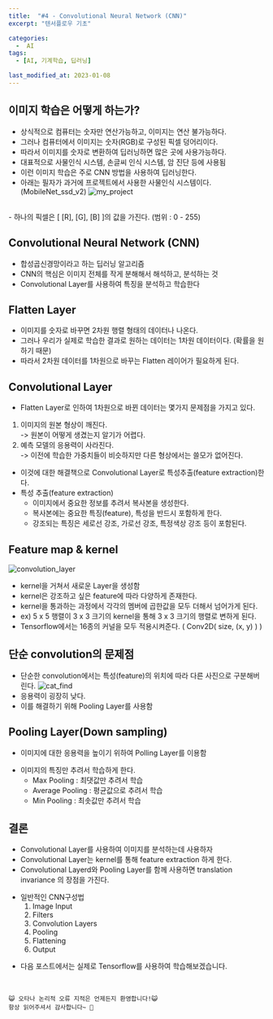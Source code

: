 ```yaml
---
title:  "#4 - Convolutional Neural Network (CNN)" 
excerpt: "텐서플로우 기초"

categories:
  -  AI
tags:
  - [AI, 기계학습, 딥러닝]

last_modified_at: 2023-01-08
---
```



## 이미지 학습은 어떻게 하는가?
 - 상식적으로 컴퓨터는 숫자만 연산가능하고, 이미지는 연산 불가능하다.
 - 그러나 컴퓨터에서 이미지는 숫자(RGB)로 구성된 픽셀 덩어리이다.
 - 따라서 이미지를 숫자로 변환하여 딥러닝하면 많은 곳에 사용가능하다.
 - 대표적으로 사물인식 시스템, 손글씨 인식 시스템, 암 진단 등에 사용됨
 - 이런 이미지 학습은 주로 CNN 방법을 사용하여 딥러닝한다.
 - 아래는 필자가 과거에 프로젝트에서 사용한 사물인식 시스템이다.(MobileNet_ssd_v2)
 ![my_project](https://user-images.githubusercontent.com/105574034/211186657-14172b3c-8063-44d6-aa40-6606e622f662.jpg)


 <br>
 - 하나의 픽셀은 [ [R], [G], [B] ]의 값을 가진다. (범위 : 0 - 255)

## Convolutional Neural Network (CNN)
 - 합성곱신경망이라고 하는 딥러닝 알고리즘
 - CNN의 핵심은 이미지 전체를 작게 분해해서 해석하고, 분석하는 것
 - Convolutional Layer를 사용하여 특징을 분석하고 학습한다

## Flatten Layer
 - 이미지를 숫자로 바꾸면 2차원 행렬 형태의 데이터나 나온다.
 - 그러나 우리가 실제로 학습한 결과로 원하는 데이터는 1차원 데이터이다. (확률을 원하기 때문)
 - 따라서 2차원 데이터를 1차원으로 바꾸는 Flatten 레이어가 필요하게 된다.

## Convolutional Layer
 - Flatten Layer로 인하여 1차원으로 바뀐 데이터는 몇가지 문제점을 가지고 있다.
1. 이미지의 원본 형상이 깨진다.  
 -> 원본이 어떻게 생겼는지 알기가 어렵다.
2. 예측 모델의 응용력이 사라진다.   
 -> 이전에 학습한 가중치들이 비슷하지만 다른 형상에서는 쓸모가 없어진다.

 + 이것에 대한 해결책으로 Convolutional Layer로 특성추출(feature extraction)한다. 
 + 특성 추출(feature extraction)
    + 이미지에서 중요한 정보를 추려서 복사본을 생성한다.
    + 복사본에는 중요한 특징(feature), 특성을 반드시 포함하게 한다.
    + 강조되는 특징은 세로선 강조, 가로선 강조, 특정색상 강조 등이 포함된다.

## Feature map & kernel
 ![convolution_layer](https://user-images.githubusercontent.com/105574034/211187715-ec4848fa-81df-485d-9d93-cfd3f6de1872.jpg)
 - kernel을 거쳐서 새로운 Layer을 생성함
 - kernel은 강조하고 싶은 feature에 따라 다양하게 존재한다.
 - kernel을 통과하는 과정에서 각각의 멤버에 곱한값을 모두 더해서 넘어가게 된다.
 - ex) 5 x 5 행렬이 3 x 3 크기의 kernel을 통해 3 x 3 크기의 행렬로 변하게 된다.
 - Tensorflow에서는 16종의 커널을 모두 적용시켜준다. ( Conv2D( size, (x, y) ) )

## 단순 convolution의 문제점
 - 단순한 convolution에서는 특성(feature)의 위치에 따라 다른 사진으로 구분해버린다.
 ![cat_find](https://user-images.githubusercontent.com/105574034/211187692-5d02bda4-3457-4987-8d30-1dd9bb37694a.jpg)
 - 응용력이 굉장히 낮다.
 - 이를 해결하기 위해 Pooling Layer를 사용함

## Pooling Layer(Down sampling)
 - 이미지에 대한 응용력을 높이기 위하여 Polling Layer를 이용함
 + 이미지의 특징만 추려서 학습하게 한다.
    + Max Pooling : 최댓값만 추려서 학습
    + Average Pooling : 평균값으로 추려서 학습
    + Min Pooling : 최솟값만 추려서 학습


## 결론
 - Convolutional Layer를 사용하여 이미지를 분석하는데 사용하자
 - Convolutional Layer는 kernel를 통해 feature extraction 하게 한다.
 - Convolutional Layerd와 Pooling Layer를 함께 사용하면 translation invariance 의 장점을 가진다.
 + 일반적인 CNN구성법
    1. Image Input
    2. Filters
    3. Convolution Layers
    4. Pooling
    5. Flattening
    6. Output
 

 - 다음 포스트에서는 실제로 Tensorflow를 사용하여 학습해보겠습니다.


<br>

    😺 오타나 논리적 오류 지적은 언제든지 환영합니다!😺   
    항상 읽어주셔서 감사합니다~ 🙏